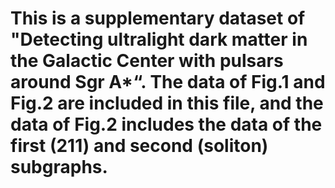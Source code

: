 # This is a supplementary dataset of "Detecting ultralight dark matter in the Galactic Center with pulsars around Sgr A*“. The data of Fig.1 and Fig.2 are included in this file, and the data of Fig.2 includes the data of the first (211) and second (soliton) subgraphs.
